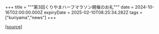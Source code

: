 +++
title = """第3回くりやまハーフマラソン開催のお礼"""
date = 2024-10-16T02:00:00.000Z
expiryDate = 2025-02-10T08:25:34.282Z
tags = ["kuriyama","news"]
+++


[[source]](https://www.town.kuriyama.hokkaido.jp/site/kuriyama-harf/29147.html)
